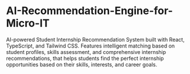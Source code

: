# AI-Recommendation-Engine-for-Micro-IT
AI-powered Student Internship Recommendation System built with React, TypeScript, and Tailwind CSS. Features intelligent matching based on student profiles, skills assessment, and comprehensive internship recommendations, that helps students find the perfect internship opportunities based on their skills, interests, and career goals.
